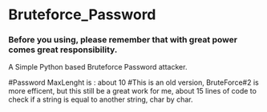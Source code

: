 # Bruteforce_Password

### Before you using, please remember that with great power comes great responsibility. 
A Simple Python based Bruteforce Password attacker.


#Password MaxLenght is : about 10
#This is an old version, BruteForce#2 is more efficent, but this still be a great work for me, about 15 lines of code to check if a string is equal to another string, char by char.
